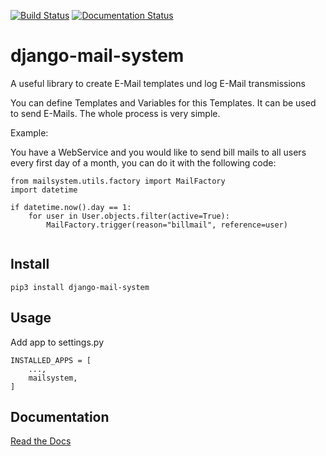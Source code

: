 [![Build Status](https://travis-ci.org/eieste/django-mail-system.svg?branch=staging)](https://travis-ci.org/eieste/django-mail-system)
[![Documentation Status](https://readthedocs.org/projects/django-mail-system/badge/?version=staging)](https://django-mail-system.readthedocs.io/en/staging/?badge=staging)

 
# django-mail-system

A useful library to create E-Mail templates und log E-Mail transmissions


You can define Templates and Variables for this Templates.
It can be used to send E-Mails.
The whole process is very simple. 

Example:

You have a WebService and you would like to send bill mails to all users every first day of a month, you can do it with the following code:


```
from mailsystem.utils.factory import MailFactory
import datetime

if datetime.now().day == 1:
    for user in User.objects.filter(active=True):
        MailFactory.trigger(reason="billmail", reference=user)
    
```


## Install
```
pip3 install django-mail-system
```
## Usage

Add app to settings.py

```
INSTALLED_APPS = [
    ...,
    mailsystem,
]
```

## Documentation

[Read the Docs](https://django-mail-system.readthedocs.io/)
